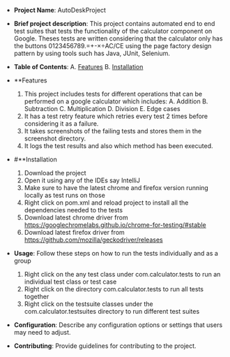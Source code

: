 - **Project Name**: AutoDeskProject

- **Brief project description**:
   This project contains automated end to end test suites that tests the functionality of the calculator component on Google.
   Theses tests are written considering that the calculator only has the buttons 0123456789.=+-×÷AC/CE using the page factory design
   pattern by using tools such has Java, JUnit, Selenium.

- **Table of Contents**:
   A. [Features](#Features)
   B. [Installation](#Installation)
  
- <a name="Features">**Features</a>
    1. This project includes tests for different operations that can be performed on a google calculator which includes:
        A. Addition
        B. Subtraction
        C. Multiplication
        D. Division
        E. Edge cases
    2. It has a test retry feature which retries every test 2 times before considering it as a failure.
    3. It takes screenshots of the failing tests and stores them in the screenshot directory.
    4. It logs the test results and also which method has been executed.


- #<a name="Installation"></a>**Installation
    1. Download the project
    2. Open it using any of the IDEs say IntelliJ
    3. Make sure to have the latest chrome and firefox version running locally as test runs on those
    4. Right click on pom.xml and reload project to install all the dependencies needed to the tests
    5. Download latest chrome driver from https://googlechromelabs.github.io/chrome-for-testing/#stable
    6. Download latest firefox driver from https://github.com/mozilla/geckodriver/releases


- **Usage**: Follow these steps on how to run the tests individually and as a group
    1. Right click on the any test class under com.calculator.tests to run an individual test class or test case
    2. Right click on the directory com.calculator.tests to run all tests together
    3. Right click on the testsuite classes under the com.calculator.testsuites directory to run different test suites

- **Configuration**: Describe any configuration options or settings that users may need to adjust.
- **Contributing**: Provide guidelines for contributing to the project.


